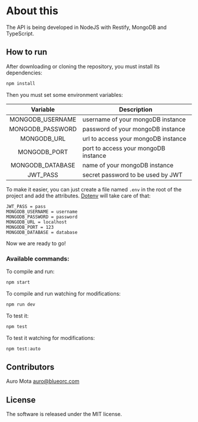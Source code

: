 # About this
The API is being developed in NodeJS with Restify, MongoDB and TypeScript.

## How to run
After downloading or cloning the repository, you must install its dependencies:

```bash
npm install
```

Then you must set some environment variables:

| Variable | Description |
|:-:|---|
| MONGODB_USERNAME | username of your mongoDB instance |
| MONGODB_PASSWORD | password of your mongoDB instance |
| MONGODB_URL | url to access your mongoDB instance |
| MONGODB_PORT | port to access your mongoDB instance|
| MONGODB_DATABASE | name of your mongoDB instance|
| JWT_PASS | secret password to be used by JWT |

To make it easier, you can just create a file named `.env` in the root of the project and add the attributes. [Dotenv](https://github.com/motdotla/dotenv) will take care of that:

```
JWT_PASS = pass
MONGODB_USERNAME = username
MONGODB_PASSWORD = password
MONGODB_URL = localhost
MONGODB_PORT = 123
MONGODB_DATABASE = database
```

Now we are ready to go! 

### Available commands:

To compile and run:
```bash
npm start
```
To compile and run watching for modifications:
```bash
npm run dev
```
To test it:
```bash
npm test
```
To test it watching for modifications:
```bash
npm test:auto
```

## Contributors
Auro Mota <auro@blueorc.com>

## License
The software is released under the MIT license.
